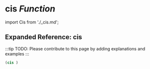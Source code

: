 # **cis** *Function*

import Cis from './_cis.md';

<Cis />

## Expanded Reference: cis

:::tip
TODO: Please contribute to this page by adding explanations and examples
:::

```lisp
(cis )
```
